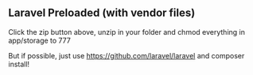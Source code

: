 ## Laravel Preloaded (with vendor files)

Click the zip button above, unzip in your folder and chmod everything in app/storage to 777

But if possible, just use https://github.com/laravel/laravel and composer install!